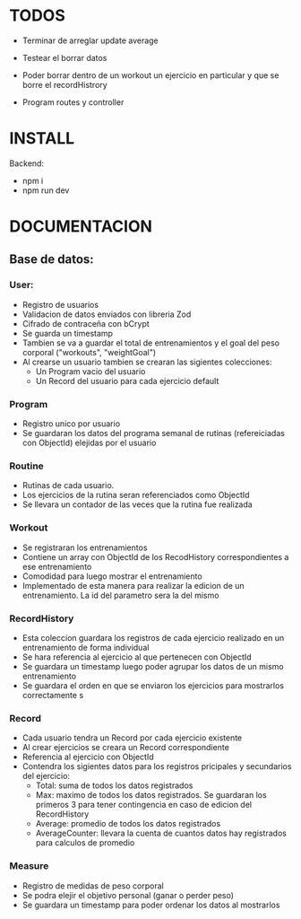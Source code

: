 # TODOS
- Terminar de arreglar update average
- Testear el borrar datos


- Poder borrar dentro de un workout un ejercicio en particular y que se borre el recordHistrory
- Program routes y controller




# INSTALL
Backend:
- npm i
- npm run dev


# DOCUMENTACION

## Base de datos:
### User:
- Registro de usuarios
- Validacion de datos enviados con libreria Zod
- Cifrado de contraceña con bCrypt
- Se guarda un timestamp
- Tambien se va a guardar el total de entrenamientos y el goal del peso corporal ("workouts", "weightGoal")
- Al crearse un usuario tambien se crearan las sigientes colecciones:
    - Un Program vacio del usuario
    - Un Record del usuario para cada ejercicio default

### Program
- Registro unico por usuario
- Se guardaran los datos del programa semanal de rutinas (refereiciadas con ObjectId) elejidas por el usuario

### Routine
- Rutinas de cada usuario.
- Los ejercicios de la rutina seran referenciados como ObjectId
- Se llevara un contador de las veces que la rutina fue realizada

### Workout
- Se registraran los entrenamientos
- Contiene un array con ObjectId de los RecodHistory correspondientes a ese entrenamiento
- Comodidad para luego mostrar el entrenamiento
- Implementado de esta manera para realizar la edicion de un entrenamiento. La id del parametro sera la del mismo

### RecordHistory
- Esta coleccion guardara los registros de cada ejercicio realizado en un entrenamiento de forma individual
- Se hara referencia al ejercicio al que pertenecen con ObjectId
- Se guardara un timestamp luego poder agrupar los datos de un mismo entrenamiento
- Se guardara el orden en que se enviaron los ejercicios para mostrarlos correctamente
s
### Record
- Cada usuario tendra un Record por cada ejercicio existente
- Al crear ejercicios se creara un Record correspondiente
- Referencia al ejercicio con ObjectId
- Contendra los sigientes datos para los registros pricipales y secundarios del ejercicio:
    - Total: suma de todos los datos registrados
    - Max: maximo de todos los datos registrados. Se guardaran los primeros 3 para tener contingencia en caso de edicion del RecordHistory
    - Average: promedio de todos los datos registrados
    - AverageCounter: llevara la cuenta de cuantos datos hay registrados para calculos de promedio

### Measure
- Registro de medidas de peso corporal
- Se podra elejir el objetivo personal (ganar o perder peso)
- Se guardara un timestamp para poder ordenar los datos al mostrarlos